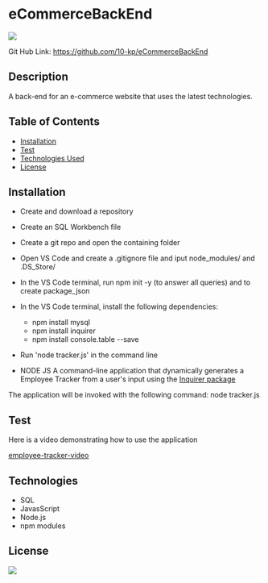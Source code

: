 # eCommerceBackEnd

[![](https://img.shields.io/badge/javascript-100%25-blue)]()

Git Hub Link: https://github.com/10-kp/eCommerceBackEnd


## Description
A back-end for an e-commerce website that uses the latest technologies.



## Table of Contents
* [Installation](#installation)
* [Test](#Test)
* [Technologies Used](#technologies)
* [License](#license)


## Installation
- Create and download a repository

- Create an SQL Workbench file 

- Create a git repo and open the containing folder

- Open VS Code and create a .gitignore file and iput node_modules/ and .DS_Store/

- In the VS Code terminal, run npm init -y (to answer all queries) and to create package_json

- In the VS Code terminal, install the following dependencies:
    - npm install mysql
    - npm install inquirer
    - npm install console.table --save

- Run 'node tracker.js' in the command line

- NODE JS
A command-line application that dynamically generates a Employee Tracker from a user's input using the [Inquirer package](https://www.npmjs.com/package/inquirer)
  
The application will be invoked with the following command: node tracker.js


## Test
Here is a video demonstrating how to use the application

[employee-tracker-video](https://www.youtube.com/watch?v=s0MKBF1d-D0) 


## Technologies
- SQL
- JavasScript
- Node.js
- npm modules


## License

[![](https://img.shields.io/npm/l/inquirer)]()
